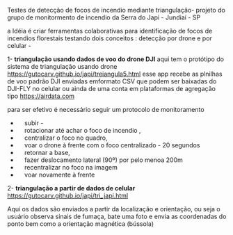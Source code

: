 Testes de detecção de focos de incendio mediante triangulação- projeto do grupo de monitormento de incendio da Serra do Japi - Jundiaí - SP

a Idéia é criar ferramentas colaborativas para identificação de focos de incendios florestais 
testando dois conceitos : detecção por drone e por celular - 

1- **triangulação usando dados de voo do drone DJI**
aqui tem o protótipo do sistema de triangulação usando drone <https://gutocarv.github.io/japi/treiangula5.html> esse app recebe as plnilhas de voo padrão DJI enviadas emformato CSV que podem ser baixadas do DJI-FLY no celular ou ainda de uma conta em plataformas de agregação tipo <https://airdata.com>
<p class="p1">para ser efetivo é necessário seguir um protocolo de monitoramento<span class="Apple-converted-space"> </span></p>
<ul class="ul1">
  <li class="li1"><span class="Apple-converted-space">    </span>subir -<span class="Apple-converted-space"> </span></li>
  <li class="li1"><span class="Apple-converted-space">    </span>rotacionar até achar o foco de incendio ,<span class="Apple-converted-space"> </span></li>
  <li class="li1"><span class="Apple-converted-space">    </span>centralizar o foco no quadro,<span class="Apple-converted-space"> </span></li>
  <li class="li1"><span class="Apple-converted-space">    </span>voar o drone à frente com o foco centralizado - 20 segundos</li>
  <li class="li1"><span class="Apple-converted-space">    </span>retornar a base,<span class="Apple-converted-space"> </span></li>
  <li class="li1"><span class="Apple-converted-space">    </span>fazer deslocamento lateral (90º) por pelo menoa 200m<span class="Apple-converted-space"> </span></li>
  <li class="li1"><span class="Apple-converted-space">    </span>recentralizar no foco na imagem<span class="Apple-converted-space"> </span></li>
  <li class="li1"><span class="Apple-converted-space">    </span>voar novamente à frente</li>
</ul>
    
2- **triangulação a partir de dados de celular** <https://gutocarv.github.io/japi/tri_japi.html>

Aqui os dados são enviados a partir da localização e orientação, 
ou seja o usuário observa sinais de fumaça, bate uma foto e envia as coordenadas do ponto bem como a orientação magnética (bússola) 


